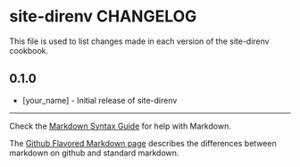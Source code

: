 site-direnv CHANGELOG
=====================

This file is used to list changes made in each version of the site-direnv cookbook.

0.1.0
-----
- [your_name] - Initial release of site-direnv

- - -
Check the [Markdown Syntax Guide](http://daringfireball.net/projects/markdown/syntax) for help with Markdown.

The [Github Flavored Markdown page](http://github.github.com/github-flavored-markdown/) describes the differences between markdown on github and standard markdown.
